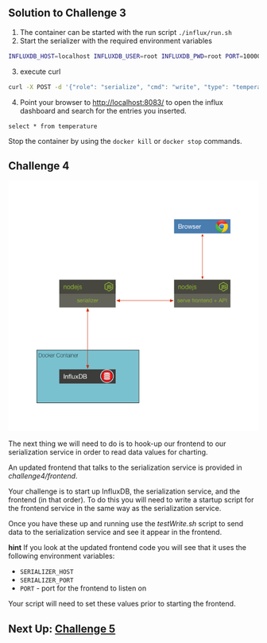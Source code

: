 ## Solution to Challenge 3

1. The container can be started with the run script `./influx/run.sh`
2. Start the serializer with the required environment variables

  ```sh
  INFLUXDB_HOST=localhost INFLUXDB_USER=root INFLUXDB_PWD=root PORT=10000 node .
  ```
3. execute curl
  ```sh
  curl -X POST -d '{"role": "serialize", "cmd": "write", "type": "temperature", "value": 32}' http://localhost:10000/act  --header "Content-Type: application/json"
  ```
4. Point your browser to [http://localhost:8083/]() to open the influx dashboard and search for the entries you inserted. 
  ```
  select * from temperature
  ```

Stop the container by using the `docker kill` or `docker stop` commands.


## Challenge 4

![image](../images/challenge4.png)

The next thing we will need to do is to hook-up our frontend to our serialization service in order to read data values for charting.

An updated frontend that talks to the serialization service is provided in _challenge4/frontend_.

Your challenge is to start up InfluxDB, the serialization service, and the frontend (in that order). To do this you will need to write a startup script for the frontend service in the same way as the serialization service.

Once you have these up and running use the _testWrite.sh_ script to send data to the serialization service and see it appear in the frontend.

__hint__ If you look at the updated frontend code you will see that it uses the
following environment variables:

* `SERIALIZER_HOST`
* `SERIALIZER_PORT`
* `PORT` - port for the frontend to listen on

Your script will need to set these values prior to starting the frontend.

## Next Up: [Challenge 5](../challenge5/README.md)
